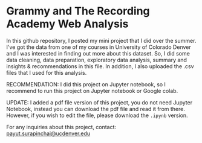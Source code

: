 # Grammy and The Recording Academy Web Analysis

In this github repository, I posted my mini project that I did over the summer. I've got the data from one of my courses in University of Colorado Denver and I was interested in finding out more about this dataset. So, I did some data cleaning, data preparation, exploratory data analysis, summary and insights & recommendations in this file. In addition, I also uploaded the .csv files that I used for this analysis. 

RECOMMENDATION: I did this project on Jupyter notebook, so I recommend to run this project on Jupyter notebook or Google colab.

UPDATE: I added a pdf file version of this project, you do not need Jupyter Notebook, instead you can download the pdf file and read it from there. However, if you wish to edit the file, please download the `.ipynb` version.

For any inquiries about this project, contact: payut.surapinchai@ucdenver.edu
